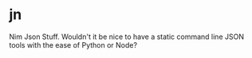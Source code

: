 # jn

Nim Json Stuff. Wouldn't it be nice to have a static command line JSON tools with the ease of Python or Node? 

